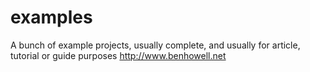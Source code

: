examples
========
A bunch of example projects, usually complete, and usually for article, tutorial or guide purposes http://www.benhowell.net

